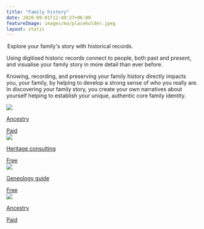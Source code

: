 ```yaml
---
title: "Family history"
date: 2020-09-01T12:49:27+06:00
featureImage: images/ma/placeholder.jpeg
layout: static
---
```


 Explore your family's story with historical records.

Using digitised historic records connect to people, both past and present, and visualise your family story in more detail than ever before. 

Knowing, recording, and preserving your family history directly impacts you, your family, by helping to develop a strong sense of who you really are. In discovering your family story, you create your own narratives about yourself helping to establish your unique, authentic core family identity.

<a class="ma-link" href="https://click.linksynergy.com/deeplink?id=L8N3em0sP4o&mid=50140&murl=https://www.ancestry.co.uk/"><div class="ma-card ma-card-Community"><div class="ma-icon"><img src ="/images/icon-pound.png"/></div><div class="ma-name"><p>Ancestry</p></div><div class="ma-paid-text"><span>Paid</span></div></div></a><a class="ma-link" href="https://www.heritageconsulting.com/5-benefits-of-understanding-your-ancestry/"><div class="ma-card ma-card-Community"><div class="ma-icon"><img src ="/images/icon-check.png"/></div><div class="ma-name"><p>Heritage consulting</p></div><div class="ma-paid-text"><span>Free</span></div></div></a><a class="ma-link" href="https://thegenealogyguide.com/20-reasons-why-is-genealogy-important"><div class="ma-card ma-card-Community"><div class="ma-icon"><img src ="/images/icon-check.png"/></div><div class="ma-name"><p>Geneology guide</p></div><div class="ma-paid-text"><span>Free</span></div></div></a><a class="ma-link" href="https://click.linksynergy.com/deeplink?id=L8N3em0sP4o&mid=50140&murl=https://www.ancestry.co.uk/"><div class="ma-card ma-card-Community"><div class="ma-icon"><img src ="/images/icon-pound.png"/></div><div class="ma-name"><p>Ancestry</p></div><div class="ma-paid-text"><span>Paid</span></div></div></a>  

<br/><br/>






